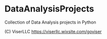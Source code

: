 # DataAnalysisProjects
Collection of Data Analysis projects in Python

(C) ViserLLC
https://viserllc.wixsite.com/goviser
